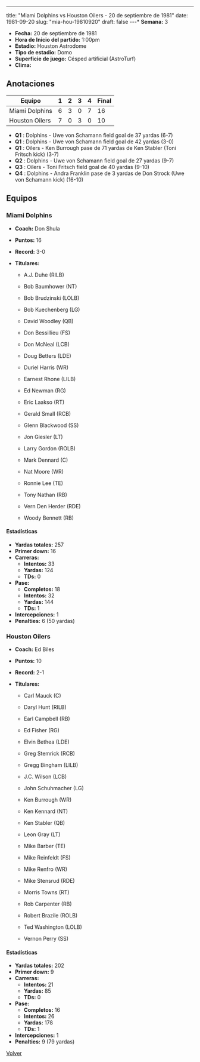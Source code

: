 ---
title: "Miami Dolphins vs Houston Oilers - 20 de septiembre de 1981"
date: 1981-09-20
slug: "mia-hou-19810920"
draft: false
---* **Semana:** 3
* **Fecha:** 20 de septiembre de 1981
* **Hora de Inicio del partido:** 1:00pm
* **Estadio:** Houston Astrodome
* **Tipo de estadio:** Domo
* **Superficie de juego:** Césped artificial (AstroTurf)
* **Clima:** 




## Anotaciones
| Equipo | 1 | 2 | 3 | 4 | Final |
|--------|---|---|---|---|-------|
| Miami Dolphins  | 6 | 3 | 0 | 7  | 16 |
| Houston Oilers  | 7 | 0 | 3 | 0  | 10 |
* **Q1** : Dolphins - Uwe von Schamann field goal de 37 yardas (6-7)
* **Q1** : Dolphins - Uwe von Schamann field goal de 42 yardas (3-0)
* **Q1** : Oilers - Ken Burrough pase de 71 yardas de Ken Stabler (Toni Fritsch kick) (3-7)
* **Q2** : Dolphins - Uwe von Schamann field goal de 27 yardas (9-7)
* **Q3** : Oilers - Toni Fritsch field goal de 40 yardas (9-10)
* **Q4** : Dolphins - Andra Franklin pase de 3 yardas de Don Strock (Uwe von Schamann kick) (16-10)


## Equipos


### Miami Dolphins
* **Coach:** Don Shula
* **Puntos:** 16
* **Record:** 3-0
* **Titulares:** 

  * A.J. Duhe (RILB) 

  * Bob Baumhower (NT) 

  * Bob Brudzinski (LOLB) 

  * Bob Kuechenberg (LG) 

  * David Woodley (QB) 

  * Don Bessillieu (FS) 

  * Don McNeal (LCB) 

  * Doug Betters (LDE) 

  * Duriel Harris (WR) 

  * Earnest Rhone (LILB) 

  * Ed Newman (RG) 

  * Eric Laakso (RT) 

  * Gerald Small (RCB) 

  * Glenn Blackwood (SS) 

  * Jon Giesler (LT) 

  * Larry Gordon (ROLB) 

  * Mark Dennard (C) 

  * Nat Moore (WR) 

  * Ronnie Lee (TE) 

  * Tony Nathan (RB) 

  * Vern Den Herder (RDE) 

  * Woody Bennett (RB) 

#### Estadísticas
* **Yardas totales:** 257
* **Primer down:** 16
* **Carreras:**
  * **Intentos:** 33
  * **Yardas:** 124
  * **TDs:** 0
* **Pase:**
  * **Completos:** 18
  * **Intentos:** 32
  * **Yardas:** 144
  * **TDs:** 1
* **Intercepciones:** 1
* **Penalties:** 6 (50 yardas)

### Houston Oilers
* **Coach:** Ed Biles
* **Puntos:** 10
* **Record:** 2-1
* **Titulares:** 

  * Carl Mauck (C) 

  * Daryl Hunt (RILB) 

  * Earl Campbell (RB) 

  * Ed Fisher (RG) 

  * Elvin Bethea (LDE) 

  * Greg Stemrick (RCB) 

  * Gregg Bingham (LILB) 

  * J.C. Wilson (LCB) 

  * John Schuhmacher (LG) 

  * Ken Burrough (WR) 

  * Ken Kennard (NT) 

  * Ken Stabler (QB) 

  * Leon Gray (LT) 

  * Mike Barber (TE) 

  * Mike Reinfeldt (FS) 

  * Mike Renfro (WR) 

  * Mike Stensrud (RDE) 

  * Morris Towns (RT) 

  * Rob Carpenter (RB) 

  * Robert Brazile (ROLB) 

  * Ted Washington (LOLB) 

  * Vernon Perry (SS) 

#### Estadísticas
* **Yardas totales:** 202
* **Primer down:** 9
* **Carreras:**
  * **Intentos:** 21
  * **Yardas:** 85
  * **TDs:** 0
* **Pase:**
  * **Completos:** 16
  * **Intentos:** 26
  * **Yardas:** 178
  * **TDs:** 1
* **Intercepciones:** 1
* **Penalties:** 9 (79 yardas)


[Volver](/historia/1981)
